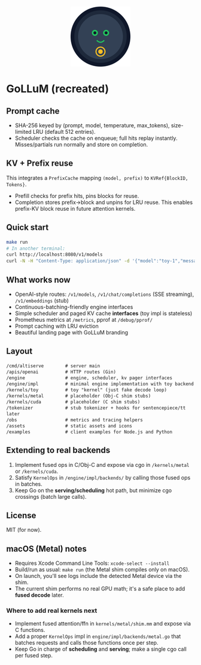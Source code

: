 <p align="center">
  <img src="assets/mascot_gollum.svg" width="160" alt="GoLLuM mascot"/>
</p>

# GoLLuM (recreated)


## Prompt cache
- SHA-256 keyed by (prompt, model, temperature, max_tokens), size-limited LRU (default 512 entries).
- Scheduler checks the cache on enqueue; full hits replay instantly. Misses/partials run normally and store on completion.

## KV + Prefix reuse
This integrates a `PrefixCache` mapping `(model, prefix)` to `KVRef{BlockID, Tokens}`.
- Prefill checks for prefix hits, pins blocks for reuse.
- Completion stores prefix→block and unpins for LRU reuse.
This enables prefix-KV block reuse in future attention kernels.


## Quick start
```bash
make run
# In another terminal:
curl http://localhost:8080/v1/models
curl -N -H "Content-Type: application/json" -d '{"model":"toy-1","messages":[{"role":"user","content":"Write a 7-word poem about llamas."}]}' http://localhost:8080/v1/chat/completions
```

## What works now
- OpenAI-style routes: `/v1/models`, `/v1/chat/completions` (SSE streaming), `/v1/embeddings` (stub)
- Continuous-batching-friendly engine interfaces
- Simple scheduler and paged KV cache **interfaces** (toy impl is stateless)
- Prometheus metrics at `/metrics`, pprof at `/debug/pprof/`
- Prompt caching with LRU eviction
- Beautiful landing page with GoLLuM branding

## Layout
```
/cmd/altiserve        # server main
/apis/openai          # HTTP routes (Gin)
/engine               # engine, scheduler, kv pager interfaces
/engine/impl          # minimal engine implementation with toy backend
/kernels/toy          # toy "kernel" (just fake decode loop)
/kernels/metal        # placeholder (Obj-C shim stubs)
/kernels/cuda         # placeholder (C shim stubs)
/tokenizer            # stub tokenizer + hooks for sentencepiece/tt later
/obs                  # metrics and tracing helpers
/assets               # static assets and icons
/examples             # client examples for Node.js and Python
```

## Extending to real backends
1. Implement fused ops in C/Obj-C and expose via cgo in `/kernels/metal` or `/kernels/cuda`.
2. Satisfy `KernelOps` in `/engine/impl/backends/` by calling those fused ops in batches.
3. Keep Go on the **serving/scheduling** hot path, but minimize cgo crossings (batch large calls).

## License
MIT (for now).


## macOS (Metal) notes
- Requires Xcode Command Line Tools: `xcode-select --install`
- Build/run as usual: `make run` (the Metal shim compiles only on macOS).
- On launch, you'll see logs include the detected Metal device via the shim.
- The current shim performs no real GPU math; it's a safe place to add **fused decode** later.

### Where to add real kernels next
- Implement fused attention/ffn in `kernels/metal/shim.mm` and expose via C functions.
- Add a proper `KernelOps` impl in `engine/impl/backends/metal.go` that batches requests and calls those functions once per step.
- Keep Go in charge of **scheduling** and **serving**; make a single cgo call per fused step.